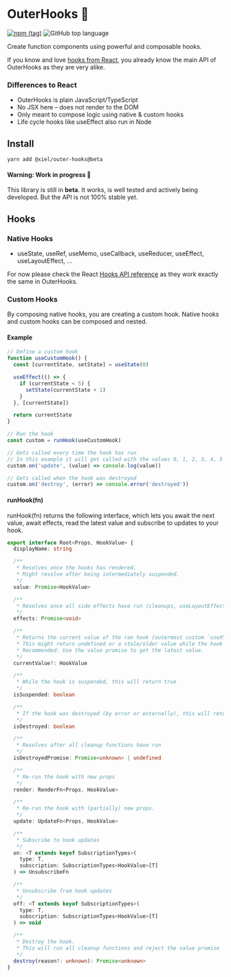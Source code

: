 

# OuterHooks 💫
[![npm (tag)](https://img.shields.io/npm/v/@xiel/outer-hooks?color=blue)](https://www.npmjs.com/package/@xiel/outer-hooks)
![GitHub top language](https://img.shields.io/github/languages/top/xiel/outer-hooks.svg)


Create function components using powerful and composable hooks.

If you know and love [hooks from React](https://reactjs.org/docs/hooks-intro.html), you already know the main API of OuterHooks as they are very alike.

### Differences to React

- OuterHooks is plain JavaScript/TypeScript
- No JSX here – does not render to the DOM
- Only meant to compose logic using native & custom hooks
- Life cycle hooks like useEffect also run in Node

## Install

```
yarn add @xiel/outer-hooks@beta
```

#### Warning: Work in progress 🚧

This library is still in **beta**. It works, is well tested and actively being developed. But the API is not 100% stable yet.

## Hooks

### Native Hooks

- useState, useRef, useMemo, useCallback, useReducer, useEffect, useLayoutEffect, ...

For now please check the React [Hooks API reference](https://reactjs.org/docs/hooks-reference.html) as they work exactly the same in OuterHooks.

### Custom Hooks

By composing native hooks, you are creating a custom hook. Native hooks and custom hooks can be composed and nested.

#### Example

```ts
// Define a custom hook
function useCustomHook() {
  const [currentState, setState] = useState(0)

  useEffect(() => {
    if (currentState < 5) {
      setState(currentState + 1)
    }
  }, [currentState])

  return currentState
}

// Run the hook
const custom = runHook(useCustomHook)

// Gets called every time the hook has run
// In this example it will get called with the values 0, 1, 2, 3, 4, 5
custom.on('update', (value) => console.log(value))

// Gets called when the hook was destroyed
custom.on('destroy', (error) => console.error('destroyed'))
```

#### runHook(fn)

runHook(fn) returns the following interface, which lets you await the next value, await effects, read the latest value and subscribe to updates to your hook.

```ts
export interface Root<Props, HookValue> {
  displayName: string

  /**
   * Resolves once the hooks has rendered.
   * Might resolve after being intermediately suspended.
   */
  value: Promise<HookValue>

  /**
   * Resolves once all side effects have run (cleanups, useLayoutEffects and useEffects)
   */
  effects: Promise<void>

  /**
   * Returns the current value of the ran hook (outermost custom `useXYZ` hook)
   * This might return undefined or a stole/older value while the hook is suspended.
   * Recommended: Use the value promise to get the latest value.
   */
  currentValue?: HookValue

  /**
   * While the hook is suspended, this will return true
   */
  isSuspended: boolean

  /**
   * If the hook was destroyed (by error or externally), this will return true
   */
  isDestroyed: boolean

  /**
   * Resolves after all cleanup functions have run
   */
  isDestroyedPromise: Promise<unknown> | undefined

  /**
   * Re-run the hook with new props
   */
  render: RenderFn<Props, HookValue>

  /**
   * Re-run the hook with (partially) new props.
   */
  update: UpdateFn<Props, HookValue>

  /**
   * Subscribe to hook updates
   */
  on: <T extends keyof SubscriptionTypes>(
    type: T,
    subscription: SubscriptionTypes<HookValue>[T]
  ) => UnsubscribeFn

  /**
   * Unsubscribe from hook updates
   */
  off: <T extends keyof SubscriptionTypes>(
    type: T,
    subscription: SubscriptionTypes<HookValue>[T]
  ) => void

  /**
   * Destroy the hook.
   * This will run all cleanup functions and reject the value promise
   */
  destroy(reason?: unknown): Promise<unknown>
}

```
